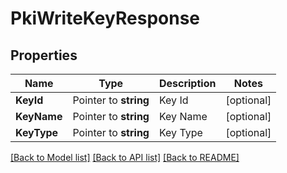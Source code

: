 # PkiWriteKeyResponse


## Properties

Name | Type | Description | Notes
------------ | ------------- | ------------- | -------------
**KeyId** | Pointer to **string** | Key Id | [optional] 
**KeyName** | Pointer to **string** | Key Name | [optional] 
**KeyType** | Pointer to **string** | Key Type | [optional] 





[[Back to Model list]](../README.md#documentation-for-models) [[Back to API list]](../README.md#documentation-for-api-endpoints) [[Back to README]](../README.md)



